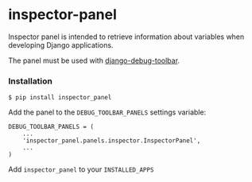 inspector-panel
===============

Inspector panel is intended to retrieve information about variables when developing Django applications.

The panel must be used with [django-debug-toolbar](https://github.com/django-debug-toolbar/django-debug-toolbar).


### Installation

    $ pip install inspector_panel

Add the panel to the `DEBUG_TOOLBAR_PANELS` settings variable: 

    DEBUG_TOOLBAR_PANELS = (
        ...
        'inspector_panel.panels.inspector.InspectorPanel',
        ...
    )

Add `inspector_panel` to your `INSTALLED_APPS`